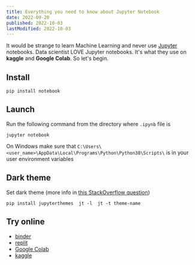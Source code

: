 ```yaml
---
title: Everything you need to know about Jupyter Notebook
date: 2022-09-20
published: 2022-10-03
lastModified: 2022-10-03
---
```


It would be strange to learn Machine Learning and never use [Jupyter](http://jupyter.org) notebooks. Data scientist LOVE Jupyter notebooks. It's what they use on **kaggle** and **Google Colab**. So let's begin.

## Install

```
pip install notebook
```

## Launch

Run the following command from the directory where `.ipynb` file is

```
jupyter notebook
```

On Windows make sure that `C:\Users\<user_name>\AppData\Local\Programs\Python\Python38\Scripts\` is in your user environment variables

## Dark theme

Set dark theme (more info in [this StackOverflow question](https://stackoverflow.com/questions/46510192/change-the-theme-in-jupyter-notebook))

```shell
pip install jupyterthemes  jt -l  jt -t theme-name
```

## Try online

- [binder](https://mybinder.org/v2/gh/ipython/ipython-in-depth/master?filepath=binder/Index.ipynb)
- [replit](https://replit.com)
- [Google Colab](https://colab.research.google.com/)
- [kaggle](https://www.kaggle.com/)